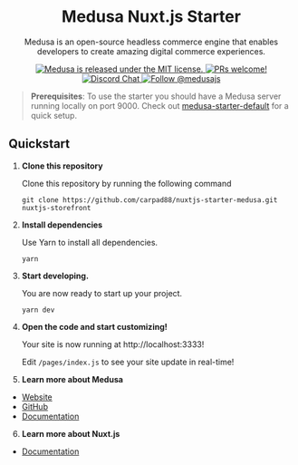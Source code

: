 <h1 align="center">
  Medusa Nuxt.js Starter
</h1>
<p align="center">
Medusa is an open-source headless commerce engine that enables developers to create amazing digital commerce experiences.
</p>
<p align="center">
  <a href="https://github.com/medusajs/medusa/blob/master/LICENSE">
    <img src="https://img.shields.io/badge/license-MIT-blue.svg" alt="Medusa is released under the MIT license." />
  </a>
  <a href="https://github.com/medusajs/medusa/blob/master/CONTRIBUTING.md">
    <img src="https://img.shields.io/badge/PRs-welcome-brightgreen.svg?style=flat" alt="PRs welcome!" />
  </a>
  <a href="https://discord.gg/xpCwq3Kfn8">
    <img src="https://img.shields.io/badge/chat-on%20discord-7289DA.svg" alt="Discord Chat" />
  </a>
  <a href="https://twitter.com/intent/follow?screen_name=medusajs">
    <img src="https://img.shields.io/twitter/follow/medusajs.svg?label=Follow%20@medusajs" alt="Follow @medusajs" />
  </a>
</p>

> **Prerequisites**: To use the starter you should have a Medusa server running locally on port 9000. Check out [medusa-starter-default](https://github.com/medusajs/medusa-starter-default) for a quick setup.
## Quickstart

1. **Clone this repository**

   Clone this repository by running the following command

   ```shell
   git clone https://github.com/carpad88/nuxtjs-starter-medusa.git nuxtjs-storefront
   ```

2. **Install dependencies**

   Use Yarn to install all dependencies.

   ```shell
   yarn
   ```

3. **Start developing.**

   You are now ready to start up your project.

   ```shell
   yarn dev
   ```

4. **Open the code and start customizing!**

   Your site is now running at http://localhost:3333!

   Edit `/pages/index.js` to see your site update in real-time!

5. **Learn more about Medusa**

  - [Website](https://www.medusa-commerce.com/)
  - [GitHub](https://github.com/medusajs)
  - [Documentation](https://docs.medusa-commerce.com/)

6. **Learn more about Nuxt.js**

  - [Documentation](https://nuxtjs.org/docs)
